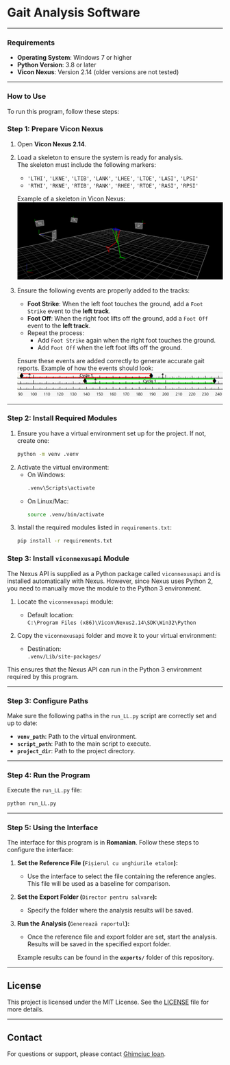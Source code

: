 # Gait Analysis Software

---

### Requirements
- **Operating System**: Windows 7 or higher
- **Python Version**: 3.8 or later
- **Vicon Nexus**: Version 2.14 (older versions are not tested)

---

### How to Use
To run this program, follow these steps:

### Step 1: Prepare Vicon Nexus
1. Open **Vicon Nexus 2.14**.
2. Load a skeleton to ensure the system is ready for analysis.  
   The skeleton must include the following markers:
   - `'LTHI'`, `'LKNE'`, `'LTIB'`, `'LANK'`, `'LHEE'`, `'LTOE'`, `'LASI'`, `'LPSI'`
   - `'RTHI'`, `'RKNE'`, `'RTIB'`, `'RANK'`, `'RHEE'`, `'RTOE'`, `'RASI'`, `'RPSI'`

   Example of a skeleton in Vicon Nexus:
   ![Vicon Skeleton Example](assets/images/vicon_skeleton.png)

3. Ensure the following events are properly added to the tracks:
   - **Foot Strike**: When the left foot touches the ground, add a `Foot Strike` event to the **left track**.
   - **Foot Off**: When the right foot lifts off the ground, add a `Foot Off` event to the **left track**.
   - Repeat the process:
     - Add `Foot Strike` again when the right foot touches the ground.
     - Add `Foot Off` when the left foot lifts off the ground.

   Ensure these events are added correctly to generate accurate gait reports.
   Example of how the events should look:
   ![Example of Foot Strike and Foot Off Events](assets/images/foot_events_example.png)

---

### Step 2: Install Required Modules
1. Ensure you have a virtual environment set up for the project. If not, create one:
   ```bash
   python -m venv .venv
   ```
2. Activate the virtual environment:
   - On Windows:
     ```bash
     .venv\Scripts\activate
     ```
   - On Linux/Mac:
     ```bash
     source .venv/bin/activate
     ```
3. Install the required modules listed in `requirements.txt`:
   ```bash
   pip install -r requirements.txt
   ```

### Step 3: Install `viconnexusapi` Module
The Nexus API is supplied as a Python package called `viconnexusapi` and is installed automatically with Nexus. However, since Nexus uses Python 2, you need to manually move the module to the Python 3 environment.

1. Locate the `viconnexusapi` module:
   - Default location:  
     `C:\Program Files (x86)\Vicon\Nexus2.14\SDK\Win32\Python`

2. Copy the `viconnexusapi` folder and move it to your virtual environment:
   - Destination:  
     `.venv/Lib/site-packages/`

This ensures that the Nexus API can run in the Python 3 environment required by this program.

---

### Step 3: Configure Paths
Make sure the following paths in the `run_LL.py` script are correctly set and up to date:
   - **`venv_path`**: Path to the virtual environment.
   - **`script_path`**: Path to the main script to execute.
   - **`project_dir`**: Path to the project directory.

---

### Step 4: Run the Program
Execute the `run_LL.py` file:
```bash
python run_LL.py
```
---

### Step 5: Using the Interface
The interface for this program is in **Romanian**. Follow these steps to configure the interface:

1. **Set the Reference File (**`Fișierul cu unghiurile etalon`**):**
   - Use the interface to select the file containing the reference angles. This file will be used as a baseline for comparison.

2. **Set the Export Folder (**`Director pentru salvare`**):**
   - Specify the folder where the analysis results will be saved.

3. **Run the Analysis (**`Generează raportul`**):**
   - Once the reference file and export folder are set, start the analysis. Results will be saved in the specified export folder.

   Example results can be found in the **`exports/`** folder of this repository.

---

## License
This project is licensed under the MIT License. See the [LICENSE](LICENSE) file for more details.

---

## Contact
For questions or support, please contact [Ghimciuc Ioan](mailto:ghimciucioan.bw@gmail.com).
```
